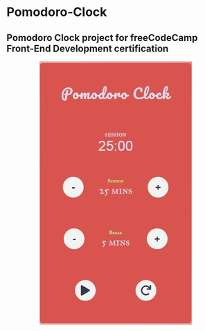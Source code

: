 # Pomodoro-Clock
## Pomodoro Clock project for freeCodeCamp Front-End Development certification
<p align="center">
  <img src="https://github.com/brownkcing/Pomodoro-Clock/blob/master/pomodoro.jpg">
</p>
